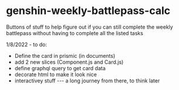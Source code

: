 # genshin-weekly-battlepass-calc
Buttons of stuff to help figure out if you can still complete the weekly battlepass without having to complete all the listed tasks

1/8/2022 - to do:
- Define the card in prismic (in documents)
- add 2 new slices (Component.js and Card.js)
- define graphql query to get card data
- decorate html to make it look nice
- interactivey stuff --- a long journey from there, to think later